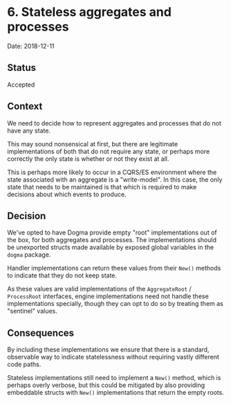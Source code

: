 # 6. Stateless aggregates and processes

Date: 2018-12-11

## Status

Accepted

## Context

We need to decide how to represent aggregates and processes that do not have
any state.

This may sound nonsensical at first, but there are legitimate implementations of
both that do not require any state, or perhaps more correctly the only state is
whether or not they exist at all.

This is perhaps more likely to occur in a CQRS/ES environment where the state
associated with an aggregate is a "write-model". In this case, the only state
that needs to be maintained is that which is required to make decisions about
which events to produce.

## Decision

We've opted to have Dogma provide empty "root" implementations out of the box,
for both aggregates and processes. The implementations should be unexported
structs made available by exposed global variables in the `dogma` package.

Handler implementations can return these values from their `New()` methods to
indicate that they do not keep state.

As these values are valid implementations of the `AggregateRoot` / `ProcessRoot`
interfaces, engine implementations need not handle these implementations
specially, though they can opt to do so by treating them as "sentinel" values.

## Consequences

By including these implementations we ensure that there is a standard,
observable way to indicate statelessness without requiring vastly different
code paths.

Stateless implementations still need to implement a `New()` method, which is
perhaps overly verbose, but this could be mitigated by also providing embeddable
structs with `New()` implementations that return the empty roots.
